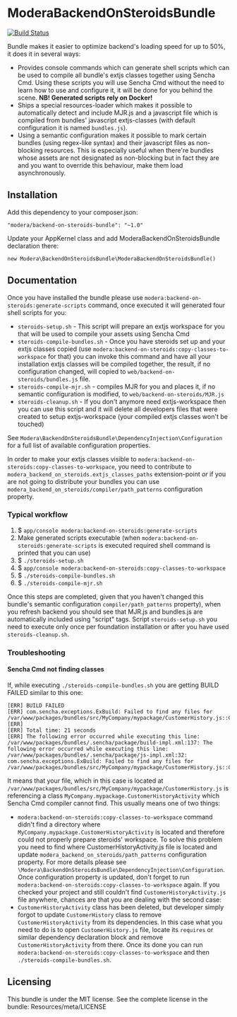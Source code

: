# ModeraBackendOnSteroidsBundle

[![Build Status](https://travis-ci.org/modera/ModeraBackendOnSteroidsBundle.svg?branch=1.0)](https://travis-ci.org/modera/ModeraBackendOnSteroidsBundle)

Bundle makes it easier to optimize backend's loading speed for up to 50%, it does it in several ways:

 * Provides console commands which can generate shell scripts which can be used to compile all bundle's
 extjs classes together using Sencha Cmd. Using these scripts you will use Sencha Cmd without
  the need to learn how to use and configure it, it will be done for you behind the scene. **NB! Generated scripts rely on Docker!**
 * Ships a special resources-loader which makes it possible to automatically detect and include
 MJR.js and a javascript file which is compiled from bundles' javascript extjs-classes (with default configuration
 it is named `bundles.js`).
 * Using a semantic configuration makes it possible to mark certain bundles (using regex-like syntax) and their
 javascript files as non-blocking resources. This is especially useful when there're bundles whose assets
 are not designated as non-blocking but in fact they are and you want to override this behaviour, make them load
 asynchronously.

## Installation

Add this dependency to your composer.json:

    "modera/backend-on-steroids-bundle": "~1.0"

Update your AppKernel class and add ModeraBackendOnSteroidsBundle declaration there:

    new Modera\BackendOnSteroidsBundle\ModeraBackendOnSteroidsBundle()

## Documentation

Once you have installed the bundle please use `modera:backend-on-steroids:generate-scripts` command, once
executed it will generated four shell scripts for you:

 * `steroids-setup.sh`  - This script will prepare an extjs workspace for you that will be used to compile your
 assets using Sencha Cmd
 * `steroids-compile-bundles.sh` - Once you have steroids set up and your extjs classes copied (use `modera:backend-on-steroids:copy-classes-to-workspace`
 for that) you can invoke this command and have all your installation extjs classes will be compiled together, the result, if
 no configuration changed, will copied to `web/backend-on-steroids/bundles.js` file.
 * `steroids-compile-mjr.sh` - compiles MJR for you and places it, if no semantic configuration is modified, to
 `web/backend-on-steroids/MJR.js`
 * `steroids-cleanup.sh`  - If you don't anymore need extjs-workspace then you can use this script and it will delete
 all developers files that were created to setup extjs-workspace (your compiled extjs classes won't be touched)

See `Modera\BackendOnSteroidsBundle\DependencyInjection\Configuration` for a full list of available configuration
properties.

In order to make your extjs classes visible to `modera:backend-on-steroids:copy-classes-to-workspace`, you need to contribute
to `modera_backend_on_steroids.extjs_classes_paths` extension-point *or* if you are not going to distribute your bundles
you can use `modera_backend_on_steroids/compiler/path_patterns` configuration property.

### Typical workflow

1. $ `app/console modera:backend-on-steroids:generate-scripts`
2. Make generated scripts executable (when `modera:backend-on-steroids:generate-scripts` is executed required shell command is printed that you can use)
3. $ `./steroids-setup.sh`
4. $ `app/console modera:backend-on-steroids:copy-classes-to-workspace`
5. $ `./steroids-compile-bundles.sh`
6. $ `./steroids-compile-mjr.sh`

Once this steps are completed, given that you haven't changed this bundle's semantic configuration
`compiler/path_patterns` property), when you refresh backend you should see that MJR.js and bundles.js are
automatically included using "script" tags. Script `steroids-setup.sh` you need to execute only once per
foundation installation or after you have used `steroids-cleanup.sh`.

### Troubleshooting

#### Sencha Cmd not finding classes

If, while executing `./steroids-compile-bundles.sh` you are getting BUILD FAILED similar to this one:

```
[ERR] BUILD FAILED
[ERR] com.sencha.exceptions.ExBuild: Failed to find any files for /var/www/packages/bundles/src/MyCompany/mypackage/CustomerHistory.js::ClassRequire::MyCompany.mypackage.CustomerHistoryActivity
[ERR]
[ERR] Total time: 21 seconds
[ERR] The following error occurred while executing this line:
/var/www/packages/bundles/.sencha/package/build-impl.xml:137: The following error occurred while executing this line:
/var/www/packages/bundles/.sencha/package/js-impl.xml:32: com.sencha.exceptions.ExBuild: Failed to find any files for
/var/www/packages/bundles/src/MyCompany/mypackage/CustomerHistory.js::ClassRequire::MyCompany.mypackage.CustomerHistoryActivity
```

It means that your file, which in this case is located at `/var/www/packages/bundles/src/MyCompany/mypackage/CustomerHistory.js`
is referencing a class `MyCompany.mypackage.CustomerHistoryActivity` which Sencha Cmd compiler cannot find. This usually
means one of two things:

- `modera:backend-on-steroids:copy-classes-to-workspace` command didn't find a directory where `MyCompany.mypackage.CustomerHistoryActivity` is
located and therefore could not properly prepare steroids' workspace. To solve this problem you need to find where CustomerHistoryActivity.js
file is located and update `modera_backend_on_steroids/path_patterns` configuration property. For more details
please see `\Modera\BackendOnSteroidsBundle\DependencyInjection\Configuration`. Once configuration property is updated,
don't forget to run `modera:backend-on-steroids:copy-classes-to-workspace` again. If you checked your project and still
couldn't find `CustomerHistoryActivity.js` file anywhere, chances are that you are dealing with the second case:
- `CustomerHistoryActivity` class has been deleted, but developer simply forgot to update `CustomerHistory` class to remove
`CustomerHistoryActivity`  from its dependencies. In this case what you need to do is to open `CustomerHistory.js` file,
locate its `requires` or similar dependency declaration block and remove `CustomerHistoryActivity` from there. Once
its done you can run `modera:backend-on-steroids:copy-classes-to-workspace` and then `./steroids-compile-bundles.sh`.

## Licensing

This bundle is under the MIT license. See the complete license in the bundle:
Resources/meta/LICENSE
